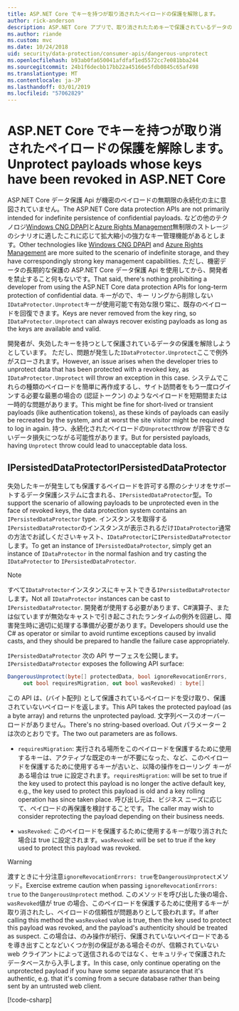 ```yaml
---
title: ASP.NET Core でキーを持つが取り消されたペイロードの保護を解除します。
author: rick-anderson
description: ASP.NET Core アプリで、取り消されたためキーで保護されているデータの保護を解除する方法について説明します。
ms.author: riande
ms.custom: mvc
ms.date: 10/24/2018
uid: security/data-protection/consumer-apis/dangerous-unprotect
ms.openlocfilehash: b93ab0fa650041afdfaf1ed5572cc7e081bba244
ms.sourcegitcommit: 24b1f6decbb17bb22a45166e5fdb0845c65af498
ms.translationtype: MT
ms.contentlocale: ja-JP
ms.lasthandoff: 03/01/2019
ms.locfileid: "57062829"
---
```

# <a name="unprotect-payloads-whose-keys-have-been-revoked-in-aspnet-core"></a><span data-ttu-id="13b97-103">ASP.NET Core でキーを持つが取り消されたペイロードの保護を解除します。</span><span class="sxs-lookup"><span data-stu-id="13b97-103">Unprotect payloads whose keys have been revoked in ASP.NET Core</span></span>


<a name="data-protection-consumer-apis-dangerous-unprotect"></a>

<span data-ttu-id="13b97-104">ASP.NET Core データ保護 Api が機密のペイロードの無期限の永続化の主に意図されていません。</span><span class="sxs-lookup"><span data-stu-id="13b97-104">The ASP.NET Core data protection APIs are not primarily intended for indefinite persistence of confidential payloads.</span></span> <span data-ttu-id="13b97-105">などの他のテクノロジ[Windows CNG DPAPI](https://msdn.microsoft.com/library/windows/desktop/hh706794%28v=vs.85%29.aspx)と[Azure Rights Management](/rights-management/)無制限のストレージのシナリオに適したこれに応じて拡大縮小の強力なキー管理機能があるとします。</span><span class="sxs-lookup"><span data-stu-id="13b97-105">Other technologies like [Windows CNG DPAPI](https://msdn.microsoft.com/library/windows/desktop/hh706794%28v=vs.85%29.aspx) and [Azure Rights Management](/rights-management/) are more suited to the scenario of indefinite storage, and they have correspondingly strong key management capabilities.</span></span> <span data-ttu-id="13b97-106">ただし、機密データの長期的な保護の ASP.NET Core データ保護 Api を使用してから、開発者を禁止すること何もないです。</span><span class="sxs-lookup"><span data-stu-id="13b97-106">That said, there's nothing prohibiting a developer from using the ASP.NET Core data protection APIs for long-term protection of confidential data.</span></span> <span data-ttu-id="13b97-107">キーがので、キー リングから削除しない`IDataProtector.Unprotect`キーが使用可能で有効な限り常に、既存のペイロードを回復できます。</span><span class="sxs-lookup"><span data-stu-id="13b97-107">Keys are never removed from the key ring, so `IDataProtector.Unprotect` can always recover existing payloads as long as the keys are available and valid.</span></span>

<span data-ttu-id="13b97-108">開発者が、失効したキーを持つとして保護されているデータの保護を解除しようとしています。 ただし、問題が発生した`IDataProtector.Unprotect`ここで例外がスローされます。</span><span class="sxs-lookup"><span data-stu-id="13b97-108">However, an issue arises when the developer tries to unprotect data that has been protected with a revoked key, as `IDataProtector.Unprotect` will throw an exception in this case.</span></span> <span data-ttu-id="13b97-109">システムでこれらの種類のペイロードを簡単に再作成するし、サイト訪問者をもう一度ログインする必要な最悪の場合の (認証トークン) のようなペイロードを短期間または一時的な問題があります。</span><span class="sxs-lookup"><span data-stu-id="13b97-109">This might be fine for short-lived or transient payloads (like authentication tokens), as these kinds of payloads can easily be recreated by the system, and at worst the site visitor might be required to log in again.</span></span> <span data-ttu-id="13b97-110">持つ、永続化されたペイロードの`Unprotect`throw が許容できないデータ損失につながる可能性があります。</span><span class="sxs-lookup"><span data-stu-id="13b97-110">But for persisted payloads, having `Unprotect` throw could lead to unacceptable data loss.</span></span>

## <a name="ipersisteddataprotector"></a><span data-ttu-id="13b97-111">IPersistedDataProtector</span><span class="sxs-lookup"><span data-stu-id="13b97-111">IPersistedDataProtector</span></span>

<span data-ttu-id="13b97-112">失効したキーが発生しても保護するペイロードを許可する際のシナリオをサポートするデータ保護システムに含まれる、`IPersistedDataProtector`型。</span><span class="sxs-lookup"><span data-stu-id="13b97-112">To support the scenario of allowing payloads to be unprotected even in the face of revoked keys, the data protection system contains an `IPersistedDataProtector` type.</span></span> <span data-ttu-id="13b97-113">インスタンスを取得する`IPersistedDataProtector`のインスタンスが表示されるだけ`IDataProtector`通常の方法でお試しくださいキャスト、`IDataProtector`に`IPersistedDataProtector`します。</span><span class="sxs-lookup"><span data-stu-id="13b97-113">To get an instance of `IPersistedDataProtector`, simply get an instance of `IDataProtector` in the normal fashion and try casting the `IDataProtector` to `IPersistedDataProtector`.</span></span>

> [!NOTE]
> <span data-ttu-id="13b97-114">すべて`IDataProtector`インスタンスにキャストできる`IPersistedDataProtector`します。</span><span class="sxs-lookup"><span data-stu-id="13b97-114">Not all `IDataProtector` instances can be cast to `IPersistedDataProtector`.</span></span> <span data-ttu-id="13b97-115">開発者が使用する必要があります、C#演算子、または似ていますが無効なキャストで引き起こされたランタイムの例外を回避し、障害発生時に適切に処理する準備が必要があります。</span><span class="sxs-lookup"><span data-stu-id="13b97-115">Developers should use the C# as operator or similar to avoid runtime exceptions caused by invalid casts, and they should be prepared to handle the failure case appropriately.</span></span>

<span data-ttu-id="13b97-116">`IPersistedDataProtector` 次の API サーフェスを公開します。</span><span class="sxs-lookup"><span data-stu-id="13b97-116">`IPersistedDataProtector` exposes the following API surface:</span></span>

```csharp
DangerousUnprotect(byte[] protectedData, bool ignoreRevocationErrors,
     out bool requiresMigration, out bool wasRevoked) : byte[]
```

<span data-ttu-id="13b97-117">この API は、(バイト配列) として保護されているペイロードを受け取り、保護されていないペイロードを返します。</span><span class="sxs-lookup"><span data-stu-id="13b97-117">This API takes the protected payload (as a byte array) and returns the unprotected payload.</span></span> <span data-ttu-id="13b97-118">文字列ベースのオーバー ロードがありません。</span><span class="sxs-lookup"><span data-stu-id="13b97-118">There's no string-based overload.</span></span> <span data-ttu-id="13b97-119">Out パラメーター 2 は次のとおりです。</span><span class="sxs-lookup"><span data-stu-id="13b97-119">The two out parameters are as follows.</span></span>

* <span data-ttu-id="13b97-120">`requiresMigration`: 実行される場所をこのペイロードを保護するために使用するキーは、アクティブな既定のキーが不要になった、など、このペイロードを保護するために使用するキーが古いと、以降の操作をローリング キーがある場合は true に設定されます。</span><span class="sxs-lookup"><span data-stu-id="13b97-120">`requiresMigration`: will be set to true if the key used to protect this payload is no longer the active default key, e.g., the key used to protect this payload is old and a key rolling operation has since taken place.</span></span> <span data-ttu-id="13b97-121">呼び出し元は、ビジネス ニーズに応じて、ペイロードの再保護を検討することです。</span><span class="sxs-lookup"><span data-stu-id="13b97-121">The caller may wish to consider reprotecting the payload depending on their business needs.</span></span>

* <span data-ttu-id="13b97-122">`wasRevoked`: このペイロードを保護するために使用するキーが取り消された場合は true に設定されます。</span><span class="sxs-lookup"><span data-stu-id="13b97-122">`wasRevoked`: will be set to true if the key used to protect this payload was revoked.</span></span>

>[!WARNING]
> <span data-ttu-id="13b97-123">渡すときに十分注意`ignoreRevocationErrors: true`を`DangerousUnprotect`メソッド。</span><span class="sxs-lookup"><span data-stu-id="13b97-123">Exercise extreme caution when passing `ignoreRevocationErrors: true` to the `DangerousUnprotect` method.</span></span> <span data-ttu-id="13b97-124">このメソッドを呼び出した後の場合、`wasRevoked`値が true の場合、このペイロードを保護するために使用するキーが取り消されたし、ペイロードの信頼性が問題ありとして扱われます。</span><span class="sxs-lookup"><span data-stu-id="13b97-124">If after calling this method the `wasRevoked` value is true, then the key used to protect this payload was revoked, and the payload's authenticity should be treated as suspect.</span></span> <span data-ttu-id="13b97-125">この場合は、のみ操作が続行、保護されていないペイロードであるを導き出すことなどいくつか別の保証がある場合そのが、信頼されていない web クライアントによって送信されるのではなく、セキュリティで保護されたデータベースから入手します。</span><span class="sxs-lookup"><span data-stu-id="13b97-125">In this case, only continue operating on the unprotected payload if you have some separate assurance that it's authentic, e.g. that it's coming from a secure database rather than being sent by an untrusted web client.</span></span>

[!code-csharp[](dangerous-unprotect/samples/dangerous-unprotect.cs)]
